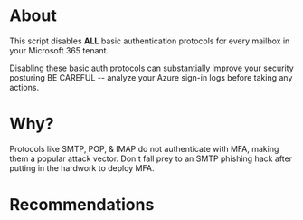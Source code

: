 # About
This script disables **ALL** basic authentication protocols for every mailbox in your Microsoft 365 tenant.

Disabling these basic auth protocols can substantially improve your security posturing
BE CAREFUL -- analyze your Azure sign-in logs before taking any actions.

# Why?
Protocols like SMTP, POP, & IMAP do not authenticate with MFA, making them a popular attack vector.
Don't fall prey to an SMTP phishing hack after putting in the hardwork to deploy MFA.

# Recommendations
